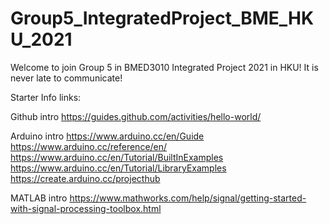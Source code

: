 # Group5_IntegratedProject_BME_HKU_2021
Welcome to join Group 5 in BMED3010 Integrated Project 2021 in HKU! It is never late to communicate!

Starter Info links: 

Github intro 
https://guides.github.com/activities/hello-world/

Arduino intro
https://www.arduino.cc/en/Guide
https://www.arduino.cc/reference/en/
https://www.arduino.cc/en/Tutorial/BuiltInExamples
https://www.arduino.cc/en/Tutorial/LibraryExamples
https://create.arduino.cc/projecthub

MATLAB intro
https://www.mathworks.com/help/signal/getting-started-with-signal-processing-toolbox.html
